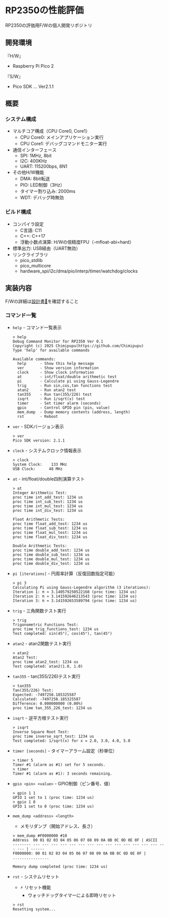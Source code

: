 # RP2350の性能評価

RP2350の評価用F/Wの個人開発リポジトリ

## 開発環境

『H/W』

- Raspberry Pi Pico 2

『S/W』

- Pico SDK ... Ver2.1.1

## 概要

### システム構成
- マルチコア構成（CPU Core0, Core1）
  - CPU Core0: メインアプリケーション実行
  - CPU Core1: デバッグコマンドモニター実行
- 通信インターフェース
  - SPI: 1MHz, 8bit
  - I2C: 400KHz
  - UART: 115200bps, 8N1
- その他H/W機能
  - DMA: 8bit転送
  - PIO: LED制御（3Hz）
  - タイマー割り込み: 2000ms
  - WDT: デバッグ時無効

### ビルド構成
- コンパイラ設定
  - C言語: C11
  - C++: C++17
  - 浮動小数点演算: H/Wの倍精度FPU（-mfloat-abi=hard）
- 標準出力: USB経由（UART無効）
- リンクライブラリ
  - pico_stdlib
  - pico_multicore
  - hardware_spi/i2c/dma/pio/interp/timer/watchdog/clocks

## 実装内容

F/Wの詳細は[設計書🔗](/doc/設計書/pj_rp2350.md)を確認すること

### コマンド一覧
  - `help` - コマンド一覧表示
    ```
    > help
    Debug Command Monitor for RP2350 Ver 0.1
    Copyright (c) 2025 Chimipupu(https://github.com/Chimipupu)
    Type 'help' for available commands

    Available commands:
      help      - Show this help message
      ver       - Show version information
      clock     - Show clock information
      at        - int/float/double arithmetic test
      pi        - Calculate pi using Gauss-Legendre
      trig      - Run sin,cos,tan functions test
      atan2     - Run atan2 test
      tan355    - Run tan(355/226) test
      isqrt     - Run 1/sqrt(x) test
      timer     - Set timer alarm (seconds)
      gpio      - Control GPIO pin (pin, value)
      mem_dump  - Dump memory contents (address, length)
      rst       - Reboot
    ```

  - `ver` - SDKバージョン表示
    ```
    > ver
    Pico SDK version: 2.1.1
    ```

  - `clock` - システムクロック情報表示
    ```
    > clock
    System Clock:    133 MHz
    USB Clock:      48 MHz
    ```

  - `at` - int/float/double四則演算テスト
    ```
    > at
    Integer Arithmetic Test:
    proc time int_add_test: 1234 us
    proc time int_sub_test: 1234 us
    proc time int_mul_test: 1234 us
    proc time int_div_test: 1234 us

    Float Arithmetic Tests:
    proc time float_add_test: 1234 us
    proc time float_sub_test: 1234 us
    proc time float_mul_test: 1234 us
    proc time float_div_test: 1234 us

    Double Arithmetic Tests:
    proc time double_add_test: 1234 us
    proc time double_sub_test: 1234 us
    proc time double_mul_test: 1234 us
    proc time double_div_test: 1234 us
    ```

  - `pi [iterations]` - 円周率計算（反復回数指定可能）
    ```
    > pi 3
    Calculating Pi using Gauss-Legendre algorithm (3 iterations):
    Iteration 1: π ≈ 3.140579250522168 (proc time: 1234 us)
    Iteration 2: π ≈ 3.141592646213543 (proc time: 1234 us)
    Iteration 3: π ≈ 3.141592653589794 (proc time: 1234 us)
    ```

  - `trig` - 三角関数テスト実行
    ```
    > trig
    Trigonometric Functions Test:
    proc time trig_functions_test: 1234 us
    Test completed: sin(45°), cos(45°), tan(45°)
    ```

  - `atan2` - atan2関数テスト実行
    ```
    > atan2
    Atan2 Test:
    proc time atan2_test: 1234 us
    Test completed: atan2(1.0, 1.0)
    ```

  - `tan355` - tan(355/226)テスト実行
    ```
    > tan355
    Tan(355/226) Test:
    Expected: -7497258.185325587
    Calculated: -7497258.185325587
    Difference: 0.000000000 (0.00%)
    proc time tan_355_226_test: 1234 us
    ```

  - `isqrt` - 逆平方根テスト実行
    ```
    > isqrt
    Inverse Square Root Test:
    proc time inverse_sqrt_test: 1234 us
    Test completed: 1/sqrt(x) for x = 2.0, 3.0, 4.0, 5.0
    ```

  - `timer [seconds]` - タイマーアラーム設定（秒単位）
    ```
    > timer 5
    Timer #1 (alarm as #1) set for 5 seconds.
    > timer
    Timer #1 (alarm as #1): 3 seconds remaining.
    ```

  - `gpio <pin> <value>` - GPIO制御（ピン番号、値）
    ```
    > gpio 1 1
    GPIO 1 set to 1 (proc time: 1234 us)
    > gpio 1 0
    GPIO 1 set to 0 (proc time: 1234 us)
    ```

  - `mem_dump <address> <length>`
    - メモリダンプ（開始アドレス、長さ）

    ```
    > mem_dump #F0000000 #10
    Address  00 01 02 03 04 05 06 07 08 09 0A 0B 0C 0D 0E 0F | ASCII
    -------- --- --- --- --- --- --- --- --- --- --- --- --- --- --- --- --- | ------
    F0000000: 00 01 02 03 04 05 06 07 08 09 0A 0B 0C 0D 0E 0F | ................

    Memory dump completed (proc time: 1234 us)
    ```

  - `rst` - システムリセット
    - ⚡ リセット機能
      - ウォッチドッグタイマーによる即時リセット

    ```
    > rst
    Resetting system...
    ```
